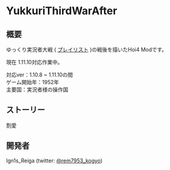 # YukkuriThirdWarAfter

## 概要

ゆっくり実況者大戦 ( [プレイリスト](https://www.youtube.com/playlist?list=PLbqXqzekGQ4oeNYV1Y3ah_5Tny_O4jRX7) )の戦後を描いたHoi4 Modです。

現在 1.11.10対応作業中。

対応ver：1.10.8 ~ 1.11.10の間  
ゲーム開始年：1952年  
主要国：実況者様の操作国

## ストーリー

割愛

## 開発者

Ign1s_Reiga (twitter: [@rem7953_kogyo](https://twitter.com/rem7953_kogyo))
